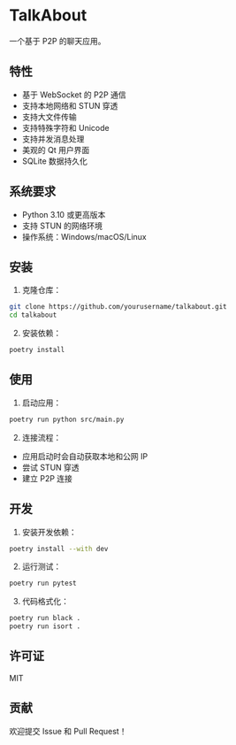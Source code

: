 # TalkAbout

一个基于 P2P 的聊天应用。

## 特性

- 基于 WebSocket 的 P2P 通信
- 支持本地网络和 STUN 穿透
- 支持大文件传输
- 支持特殊字符和 Unicode
- 支持并发消息处理
- 美观的 Qt 用户界面
- SQLite 数据持久化

## 系统要求

- Python 3.10 或更高版本
- 支持 STUN 的网络环境
- 操作系统：Windows/macOS/Linux

## 安装

1. 克隆仓库：

```bash
git clone https://github.com/yourusername/talkabout.git
cd talkabout
```

2. 安装依赖：

```bash
poetry install
```

## 使用

1. 启动应用：

```bash
poetry run python src/main.py
```

2. 连接流程：
- 应用启动时会自动获取本地和公网 IP
- 尝试 STUN 穿透
- 建立 P2P 连接

## 开发

1. 安装开发依赖：

```bash
poetry install --with dev
```

2. 运行测试：

```bash
poetry run pytest
```

3. 代码格式化：

```bash
poetry run black .
poetry run isort .
```

## 许可证

MIT

## 贡献

欢迎提交 Issue 和 Pull Request！
